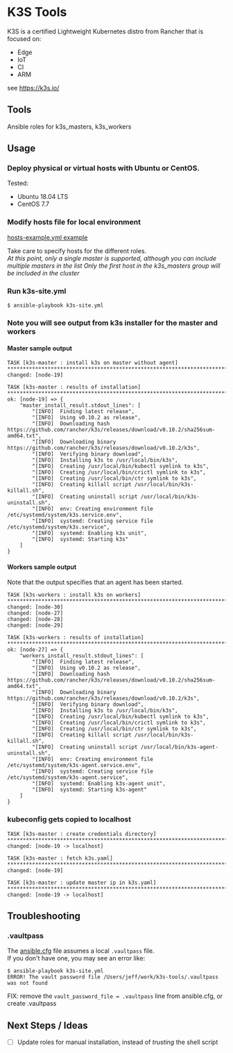 # K3S Tools

K3S is a certified Lightweight Kubernetes distro from Rancher that is focused on:
* Edge
* IoT
* CI
* ARM

see https://k3s.io/

## Tools

Ansible roles for k3s_masters, k3s_workers

## Usage

### Deploy physical or virtual hosts with Ubuntu or CentOS.

Tested:
* Ubuntu 18.04 LTS
* CentOS 7.7

### Modify hosts file for local environment

[hosts-example.yml example](hosts-example.yml)

Take care to specify hosts for the different roles.  
*At this point, only a single master is supported, although you can include multiple masters in the list*
*Only the first host in the k3s_masters group will be included in the cluster*

### Run k3s-site.yml

```
$ ansible-playbook k3s-site.yml
```

### Note you will see output from k3s installer for the master and workers

#### Master sample output

```
TASK [k3s-master : install k3s on master without agent] ******************************************************************************************************************
changed: [node-19]

TASK [k3s-master : results of installation] ******************************************************************************************************************************
ok: [node-19] => {
    "master_install_result.stdout_lines": [
        "[INFO]  Finding latest release",
        "[INFO]  Using v0.10.2 as release",
        "[INFO]  Downloading hash https://github.com/rancher/k3s/releases/download/v0.10.2/sha256sum-amd64.txt",
        "[INFO]  Downloading binary https://github.com/rancher/k3s/releases/download/v0.10.2/k3s",
        "[INFO]  Verifying binary download",
        "[INFO]  Installing k3s to /usr/local/bin/k3s",
        "[INFO]  Creating /usr/local/bin/kubectl symlink to k3s",
        "[INFO]  Creating /usr/local/bin/crictl symlink to k3s",
        "[INFO]  Creating /usr/local/bin/ctr symlink to k3s",
        "[INFO]  Creating killall script /usr/local/bin/k3s-killall.sh",
        "[INFO]  Creating uninstall script /usr/local/bin/k3s-uninstall.sh",
        "[INFO]  env: Creating environment file /etc/systemd/system/k3s.service.env",
        "[INFO]  systemd: Creating service file /etc/systemd/system/k3s.service",
        "[INFO]  systemd: Enabling k3s unit",
        "[INFO]  systemd: Starting k3s"
    ]
}
```

#### Workers sample output
Note that the output specifies that an agent has been started.
```
TASK [k3s-workers : install k3s on workers] ******************************************************************************************************************************
changed: [node-30]
changed: [node-27]
changed: [node-28]
changed: [node-29]

TASK [k3s-workers : results of installation] *****************************************************************************************************************************
ok: [node-27] => {
    "workers_install_result.stdout_lines": [
        "[INFO]  Finding latest release",
        "[INFO]  Using v0.10.2 as release",
        "[INFO]  Downloading hash https://github.com/rancher/k3s/releases/download/v0.10.2/sha256sum-amd64.txt",
        "[INFO]  Downloading binary https://github.com/rancher/k3s/releases/download/v0.10.2/k3s",
        "[INFO]  Verifying binary download",
        "[INFO]  Installing k3s to /usr/local/bin/k3s",
        "[INFO]  Creating /usr/local/bin/kubectl symlink to k3s",
        "[INFO]  Creating /usr/local/bin/crictl symlink to k3s",
        "[INFO]  Creating /usr/local/bin/ctr symlink to k3s",
        "[INFO]  Creating killall script /usr/local/bin/k3s-killall.sh",
        "[INFO]  Creating uninstall script /usr/local/bin/k3s-agent-uninstall.sh",
        "[INFO]  env: Creating environment file /etc/systemd/system/k3s-agent.service.env",
        "[INFO]  systemd: Creating service file /etc/systemd/system/k3s-agent.service",
        "[INFO]  systemd: Enabling k3s-agent unit",
        "[INFO]  systemd: Starting k3s-agent"
    ]
}
```

### kubeconfig gets copied to localhost

```
TASK [k3s-master : create credentials directory] *************************************************************************************************************************
changed: [node-19 -> localhost]

TASK [k3s-master : fetch k3s.yaml] ***************************************************************************************************************************************
changed: [node-19]

TASK [k3s-master : update master ip in k3s.yaml] *************************************************************************************************************************
changed: [node-19 -> localhost]
```

## Troubleshooting

### .vaultpass
The [ansible.cfg](ansible.cfg) file assumes a local `.vaultpass` file.  
If you don't have one, you may see an error like:
```
$ ansible-playbook k3s-site.yml
ERROR! The vault password file /Users/jeff/work/k3s-tools/.vaultpass was not found
```
FIX: remove the `vault_password_file = .vaultpass` line from ansible.cfg, or create .vaultpass

## Next Steps / Ideas

- [ ] Update roles for manual installation, instead of *trusting* the shell script
